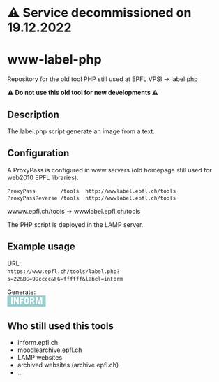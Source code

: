 :warning: Service decommissioned on 19.12.2022
==============================================

# www-label-php
Repository for the old tool PHP still used at EPFL VPSI -> label.php  

**:warning: Do not use this old tool for new developments :warning:**

Description
-----------
The label.php script generate an image from a text.

Configuration
-------------
A ProxyPass is configured in www servers (old homepage still used for web2010 EPFL libraries).
```
ProxyPass        /tools  http://wwwlabel.epfl.ch/tools
ProxyPassReverse /tools  http://wwwlabel.epfl.ch/tools
```
wwww.epfl.ch/tools -> wwwlabel.epfl.ch/tools  

The PHP script is deployed in the LAMP server.

Example usage
-------------
URL:  
`https://www.epfl.ch/tools/label.php?s=22&BG=99cccc&FG=ffffff&label=inForm`

Generate:  
<img alt="Exemple label.php" src="https://raw.githubusercontent.com/epfl-idevelop/www-label-php/master/exemple.png">

Who still used this tools
-------------------------
* inform.epfl.ch
* moodlearchive.epfl.ch
* LAMP websites
* archived websites (archive.epfl.ch)
* ...
